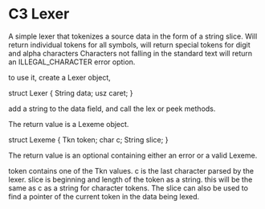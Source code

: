 # C3 Lexer

A simple lexer that tokenizes a source data in the form of a string slice.
Will return individual tokens for all symbols, will return special tokens for digit and alpha characters
Characters not falling in the standard text will return an ILLEGAL_CHARACTER error option.

to use it, create a Lexer object,

struct Lexer
{
	String data;
	usz caret;
}

add a string to the data field, and call the lex or peek methods.

The return value is a Lexeme object.

struct Lexeme
{
	Tkn token;
	char c;
	String slice;
}

The return value is an optional containing either an error or a valid Lexeme.

token contains one of the Tkn values.
c is the last character parsed by the lexer.
slice is beginning and length of the token as a string. this will be the same as c as a string for character tokens.
The slice can also be used to find a pointer of the current token in the data being lexed.